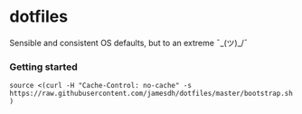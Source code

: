 # dotfiles
Sensible and consistent OS defaults, but to an extreme ¯\_(ツ)_/¯ 

### Getting started
`source <(curl -H "Cache-Control: no-cache" -s https://raw.githubusercontent.com/jamesdh/dotfiles/master/bootstrap.sh)`